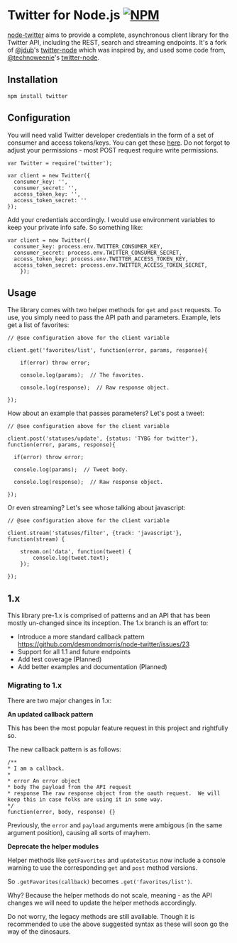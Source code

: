 Twitter for Node.js [![NPM](https://nodei.co/npm/twitter.png?mini=true)](https://nodei.co/npm/twitter/)
======================================

[node-twitter](https://github.com/desmondmorris/node-twitter) aims to provide a complete, asynchronous client library for the Twitter API, including the REST, search and streaming endpoints. It's a fork of [@jdub](https://github.com/jdub)'s [twitter-node](https://github.com/jdub) which was inspired by, and used some code from, [@technoweenie](https://github.com/technoweenie)'s [twitter-node](https://github.com/technoweenie/twitter-node).

## Installation

`npm install twitter`

## Configuration

You will need valid Twitter developer credentials in the form of a set of consumer and access tokens/keys.  You can get these [here](https://apps.twitter.com/).  Do not forgot to adjust your permissions - most POST request require write permissions.

````
var Twitter = require('twitter');

var client = new Twitter({
  consumer_key: '',
  consumer_secret: '',
  access_token_key: '',
  access_token_secret: ''
});
````

Add your credentials accordingly.  I would use environment variables to keep your private info safe.  So something like:

````
var client = new Twitter({
  consumer_key: process.env.TWITTER_CONSUMER_KEY,
  consumer_secret: process.env.TWITTER_CONSUMER_SECRET,
  access_token_key: process.env.TWITTER_ACCESS_TOKEN_KEY,
  access_token_secret: process.env.TWITTER_ACCESS_TOKEN_SECRET,
	});
````

## Usage

The library comes with two helper methods for `get` and `post` requests.  To use, you simply need to pass the API path and parameters.  Example, lets get a list of favorites:

````
// @see configuration above for the client variable

client.get('favorites/list', function(error, params, response){

	if(error) throw error;

	console.log(params);  // The favorites.

	console.log(response);  // Raw response object.

});

````

How about an example that passes parameters?  Let's post a tweet:

````
// @see configuration above for the client variable

client.post('statuses/update', {status: 'TYBG for twitter'},  function(error, params, response){

  if(error) throw error;

  console.log(params);  // Tweet body.

  console.log(response);  // Raw response object.

});
````

Or even streaming? Let's see whose talking about javascript:

````
// @see configuration above for the client variable

client.stream('statuses/filter', {track: 'javascript'}, function(stream) {

	stream.on('data', function(tweet) {
		console.log(tweet.text);
	});

});
````

## 1.x

This library pre-1.x is comprised of patterns and an API that has been mostly un-changed since its inception.  The 1.x branch is an effort to:

* Introduce a more standard callback pattern https://github.com/desmondmorris/node-twitter/issues/23
* Support for all 1.1 and future endpoints
* Add test coverage (Planned)
* Add better examples and documentation (Planned)

### Migrating to 1.x

There are two major changes in 1.x:

**An updated callback pattern**

This has been the most popular feature request in this project and rightfully so.

The new callback pattern is as follows:

````
/**
* I am a callback.
*
* error An error object
* body The payload from the API request
* response The raw response object from the oauth request.  We will keep this in case folks are using it in some way.
*/
function(error, body, response) {}
````

Previously, the `error` and `payload` arguments were ambigous (in the same argument position), causing all sorts of mayhem.

**Deprecate the helper modules**

Helper methods like `getFavorites` and `updateStatus` now include a console warning to use the corresponding `get` and `post` method versions.

So `.getFavorites(callback)` becomes `.get('favorites/list')`.

Why?  Because the helper methods do not scale, meaning - as the API changes we will need to update the helper methods accordingly.

Do not worry, the legacy methods are still available. Though it is recommended to use the above suggested syntax as these will soon go the way of the dinosaurs.

